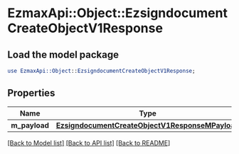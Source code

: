 # EzmaxApi::Object::EzsigndocumentCreateObjectV1Response

## Load the model package
```perl
use EzmaxApi::Object::EzsigndocumentCreateObjectV1Response;
```

## Properties
Name | Type | Description | Notes
------------ | ------------- | ------------- | -------------
**m_payload** | [**EzsigndocumentCreateObjectV1ResponseMPayload**](EzsigndocumentCreateObjectV1ResponseMPayload.md) |  | 

[[Back to Model list]](../README.md#documentation-for-models) [[Back to API list]](../README.md#documentation-for-api-endpoints) [[Back to README]](../README.md)


